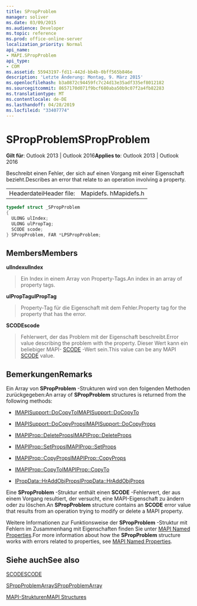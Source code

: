 ```yaml
---
title: SPropProblem
manager: soliver
ms.date: 03/09/2015
ms.audience: Developer
ms.topic: reference
ms.prod: office-online-server
localization_priority: Normal
api_name:
- MAPI.SPropProblem
api_type:
- COM
ms.assetid: 55943197-fd11-442d-bb4b-0bff565b846e
description: 'Letzte Änderung: Montag, 9. März 2015'
ms.openlocfilehash: b3a0872c94459fc7c24d13e35adf335ef8012182
ms.sourcegitcommit: 8657170d071f9bcf680aba50b9c07f2a4fb82283
ms.translationtype: MT
ms.contentlocale: de-DE
ms.lasthandoff: 04/28/2019
ms.locfileid: "33407774"
---
```

# <a name="spropproblem"></a><span data-ttu-id="922ac-103">SPropProblem</span><span class="sxs-lookup"><span data-stu-id="922ac-103">SPropProblem</span></span>

  
  
<span data-ttu-id="922ac-104">**Gilt für**: Outlook 2013 | Outlook 2016</span><span class="sxs-lookup"><span data-stu-id="922ac-104">**Applies to**: Outlook 2013 | Outlook 2016</span></span> 
  
<span data-ttu-id="922ac-105">Beschreibt einen Fehler, der sich auf einen Vorgang mit einer Eigenschaft bezieht.</span><span class="sxs-lookup"><span data-stu-id="922ac-105">Describes an error that relate to an operation involving a property.</span></span>
  
|||
|:-----|:-----|
|<span data-ttu-id="922ac-106">Headerdatei</span><span class="sxs-lookup"><span data-stu-id="922ac-106">Header file:</span></span>  <br/> |<span data-ttu-id="922ac-107">Mapidefs. h</span><span class="sxs-lookup"><span data-stu-id="922ac-107">Mapidefs.h</span></span>  <br/> |
   
```cpp
typedef struct _SPropProblem
{
  ULONG ulIndex;
  ULONG ulPropTag;
  SCODE scode;
} SPropProblem, FAR *LPSPropProblem;

```

## <a name="members"></a><span data-ttu-id="922ac-108">Members</span><span class="sxs-lookup"><span data-stu-id="922ac-108">Members</span></span>

 <span data-ttu-id="922ac-109">**ulIndex**</span><span class="sxs-lookup"><span data-stu-id="922ac-109">**ulIndex**</span></span>
  
> <span data-ttu-id="922ac-110">Ein Index in einem Array von Property-Tags.</span><span class="sxs-lookup"><span data-stu-id="922ac-110">An index in an array of property tags.</span></span>
    
 <span data-ttu-id="922ac-111">**ulPropTag**</span><span class="sxs-lookup"><span data-stu-id="922ac-111">**ulPropTag**</span></span>
  
> <span data-ttu-id="922ac-112">Property-Tag für die Eigenschaft mit dem Fehler.</span><span class="sxs-lookup"><span data-stu-id="922ac-112">Property tag for the property that has the error.</span></span>
    
 <span data-ttu-id="922ac-113">**SCODE**</span><span class="sxs-lookup"><span data-stu-id="922ac-113">**scode**</span></span>
  
> <span data-ttu-id="922ac-114">Fehlerwert, der das Problem mit der Eigenschaft beschreibt.</span><span class="sxs-lookup"><span data-stu-id="922ac-114">Error value describing the problem with the property.</span></span> <span data-ttu-id="922ac-115">Dieser Wert kann ein beliebiger MAPI- [SCODE](scode.md) -Wert sein.</span><span class="sxs-lookup"><span data-stu-id="922ac-115">This value can be any MAPI [SCODE](scode.md) value.</span></span> 
    
## <a name="remarks"></a><span data-ttu-id="922ac-116">Bemerkungen</span><span class="sxs-lookup"><span data-stu-id="922ac-116">Remarks</span></span>

<span data-ttu-id="922ac-117">Ein Array von **SPropProblem** -Strukturen wird von den folgenden Methoden zurückgegeben:</span><span class="sxs-lookup"><span data-stu-id="922ac-117">An array of **SPropProblem** structures is returned from the following methods:</span></span> 
  
- [<span data-ttu-id="922ac-118">IMAPISupport::DoCopyTo</span><span class="sxs-lookup"><span data-stu-id="922ac-118">IMAPISupport::DoCopyTo</span></span>](imapisupport-docopyto.md)
    
- [<span data-ttu-id="922ac-119">IMAPISupport::DoCopyProps</span><span class="sxs-lookup"><span data-stu-id="922ac-119">IMAPISupport::DoCopyProps</span></span>](imapisupport-docopyprops.md)
    
- [<span data-ttu-id="922ac-120">IMAPIProp::DeleteProps</span><span class="sxs-lookup"><span data-stu-id="922ac-120">IMAPIProp::DeleteProps</span></span>](imapiprop-deleteprops.md)
    
- [<span data-ttu-id="922ac-121">IMAPIProp::SetProps</span><span class="sxs-lookup"><span data-stu-id="922ac-121">IMAPIProp::SetProps</span></span>](imapiprop-setprops.md)
    
- [<span data-ttu-id="922ac-122">IMAPIProp::CopyProps</span><span class="sxs-lookup"><span data-stu-id="922ac-122">IMAPIProp::CopyProps</span></span>](imapiprop-copyprops.md)
    
- [<span data-ttu-id="922ac-123">IMAPIProp::CopyTo</span><span class="sxs-lookup"><span data-stu-id="922ac-123">IMAPIProp::CopyTo</span></span>](imapiprop-copyto.md)
    
- [<span data-ttu-id="922ac-124">IPropData::HrAddObjProps</span><span class="sxs-lookup"><span data-stu-id="922ac-124">IPropData::HrAddObjProps</span></span>](ipropdata-hraddobjprops.md)
    
<span data-ttu-id="922ac-125">Eine **SPropProblem** -Struktur enthält einen **SCODE** -Fehlerwert, der aus einem Vorgang resultiert, der versucht, eine MAPI-Eigenschaft zu ändern oder zu löschen.</span><span class="sxs-lookup"><span data-stu-id="922ac-125">An **SPropProblem** structure contains an **SCODE** error value that results from an operation trying to modify or delete a MAPI property.</span></span> 
  
<span data-ttu-id="922ac-126">Weitere Informationen zur Funktionsweise der **SPropProblem** -Struktur mit Fehlern im Zusammenhang mit Eigenschaften finden Sie unter [MAPI Named Properties](mapi-named-properties.md).</span><span class="sxs-lookup"><span data-stu-id="922ac-126">For more information about how the **SPropProblem** structure works with errors related to properties, see [MAPI Named Properties](mapi-named-properties.md).</span></span> 
  
## <a name="see-also"></a><span data-ttu-id="922ac-127">Siehe auch</span><span class="sxs-lookup"><span data-stu-id="922ac-127">See also</span></span>



[<span data-ttu-id="922ac-128">SCODE</span><span class="sxs-lookup"><span data-stu-id="922ac-128">SCODE</span></span>](scode.md)
  
[<span data-ttu-id="922ac-129">SPropProblemArray</span><span class="sxs-lookup"><span data-stu-id="922ac-129">SPropProblemArray</span></span>](spropproblemarray.md)


[<span data-ttu-id="922ac-130">MAPI-Strukturen</span><span class="sxs-lookup"><span data-stu-id="922ac-130">MAPI Structures</span></span>](mapi-structures.md)

